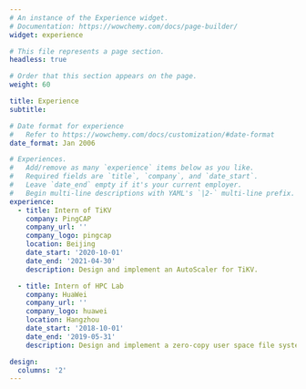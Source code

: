 ```yaml
---
# An instance of the Experience widget.
# Documentation: https://wowchemy.com/docs/page-builder/
widget: experience

# This file represents a page section.
headless: true

# Order that this section appears on the page.
weight: 60

title: Experience
subtitle:

# Date format for experience
#   Refer to https://wowchemy.com/docs/customization/#date-format
date_format: Jan 2006

# Experiences.
#   Add/remove as many `experience` items below as you like.
#   Required fields are `title`, `company`, and `date_start`.
#   Leave `date_end` empty if it's your current employer.
#   Begin multi-line descriptions with YAML's `|2-` multi-line prefix.
experience:
  - title: Intern of TiKV
    company: PingCAP
    company_url: ''
    company_logo: pingcap
    location: Beijing
    date_start: '2020-10-01'
    date_end: '2021-04-30'
    description: Design and implement an AutoScaler for TiKV.

  - title: Intern of HPC Lab
    company: HuaWei
    company_url: ''
    company_logo: huawei
    location: Hangzhou
    date_start: '2018-10-01'
    date_end: '2019-05-31'
    description: Design and implement a zero-copy user space file system for HPC applications.

design:
  columns: '2'
---
```

